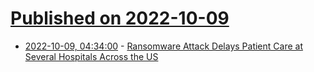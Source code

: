 # [Published on 2022-10-09](index.md)

* [2022-10-09, 04:34:00](https://science.slashdot.org/story/22/10/08/2224228/ransomware-attack-delays-patient-care-at-several-hospitals-across-the-us?utm_source=rss1.0mainlinkanon&utm_medium=feed) - [Ransomware Attack Delays Patient Care at Several Hospitals Across the US](https://science.slashdot.org/story/22/10/08/2224228/ransomware-attack-delays-patient-care-at-several-hospitals-across-the-us?utm_source=rss1.0mainlinkanon&utm_medium=feed)
